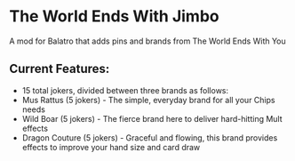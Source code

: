# The World Ends With Jimbo
 A mod for Balatro that adds pins and brands from The World Ends With You

## Current Features:

- 15 total jokers, divided between three brands as follows:
- Mus Rattus (5 jokers) - The simple, everyday brand for all your Chips needs
- Wild Boar (5 jokers) - The fierce brand here to deliver hard-hitting Mult effects
- Dragon Couture (5 jokers) - Graceful and flowing, this brand provides effects to improve your hand size and card draw